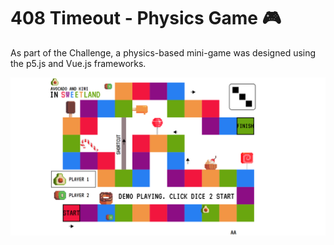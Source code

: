 # 408 Timeout - Physics Game 🎮 

As part of the Challenge, a physics-based mini-game was designed using the p5.js and Vue.js frameworks.

<a href="" align="center">
  <picture>
    <source media="(prefers-color-scheme: dark)" srcset="readme.png">
    <img alt="READMEs Screenshot" src="readme.png">
  </picture>
</a>




